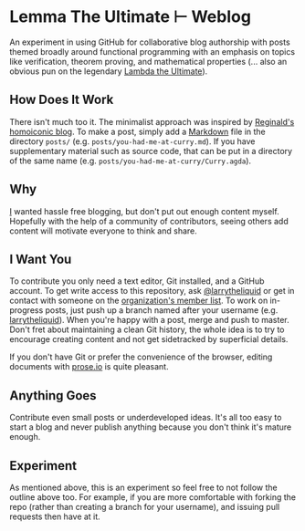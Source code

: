 # Lemma The Ultimate ⊢ Weblog

An experiment in using GitHub for collaborative blog authorship with posts themed broadly around functional programming with an emphasis on topics like verification, theorem proving, and mathematical properties (... also an obvious pun on the legendary [Lambda the Ultimate](http://lambda-the-ultimate.org/)).

## How Does It Work

There isn't much too it. The minimalist approach was inspired by [Reginald's homoiconic blog](https://github.com/raganwald/homoiconic). To make a post, simply add a [Markdown](http://daringfireball.net/projects/markdown/) file in the directory `posts/` (e.g. `posts/you-had-me-at-curry.md`). If you have supplementary material such as source code, that can be put in a directory of the same name (e.g. `posts/you-had-me-at-curry/Curry.agda`).

## Why

[I](https://github.com/larrytheliquid) wanted hassle free blogging, but don't put out enough content myself. Hopefully with the help of a community of contributors, seeing others add content will motivate everyone to think and share.

## I Want You

To contribute you only need a text editor, Git installed, and a GitHub account. To get write access to this repository, ask [@larrytheliquid](https://github.com/larrytheliquid) or get in contact with someone on the [organization's member list](https://github.com/lemmatheultimate). To work on in-progress posts, just push up a branch named after your username (e.g. [larrytheliquid](https://github.com/lemmatheultimate/weblog/tree/larrytheliquid)). When you're happy with a post, merge and push to master. Don't fret about maintaining a clean Git history, the whole idea is to try to encourage creating content and not get sidetracked by superficial details.

If you don't have Git or prefer the convenience of the browser, editing documents with [prose.io](http://prose.io/) is quite pleasant.

## Anything Goes

Contribute even small posts or underdeveloped ideas. It's all too easy to start a blog and never publish anything because you don't think it's mature enough.

## Experiment

As mentioned above, this is an experiment so feel free to not follow the outline above too. For example, if you are more comfortable with forking the repo (rather than creating a branch for your username), and issuing pull requests then have at it.



